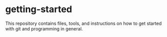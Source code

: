 getting-started
===============

This repository contains files, tools, and instructions on how to get started with git and programming in general. 

